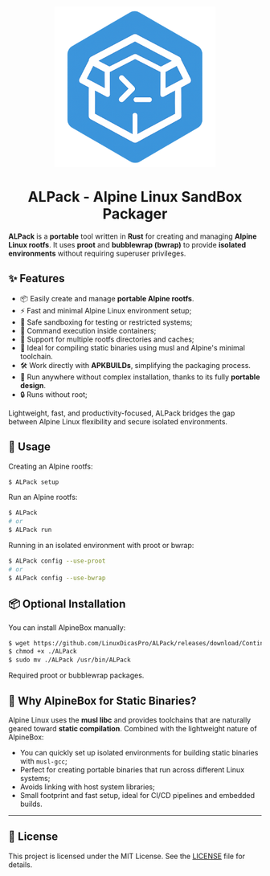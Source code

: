 <p align="center">
  <img src="logo.png" alt="ALPack" width="320"/>
</p>

<h1 align="center"><strong>ALPack - Alpine Linux SandBox Packager</strong></h1>

**ALPack** is a **portable** tool written in **Rust** for creating and
managing **Alpine Linux rootfs**. It uses **proot** and **bubblewrap (bwrap)**
to provide **isolated environments** without requiring superuser privileges.

## ✨ Features

- 📦 Easily create and manage **portable Alpine rootfs**.
- ⚡ Fast and minimal Alpine Linux environment setup;
- 🧪 Safe sandboxing for testing or restricted systems;
- 📆 Command execution inside containers;
- 📁 Support for multiple rootfs directories and caches;
- 💪 Ideal for compiling static binaries using musl and Alpine's minimal toolchain.
- 🛠️ Work directly with **APKBUILDs**, simplifying the packaging process.
- 💼 Run anywhere without complex installation, thanks to its fully **portable design**.
- 🔒 Runs without root;

Lightweight, fast, and productivity-focused, ALPack bridges the gap between Alpine
Linux flexibility and secure isolated environments.

## 🚀 Usage

Creating an Alpine rootfs:

```bash
$ ALPack setup
```

Run an Alpine rootfs:

```bash
$ ALPack
# or
$ ALPack run
```

Running in an isolated environment with proot or bwrap:

```bash
$ ALPack config --use-proot
# or
$ ALPack config --use-bwrap
```

## 📦 Optional Installation

You can install AlpineBox manually:

```bash
$ wget https://github.com/LinuxDicasPro/ALPack/releases/download/Continuous/ALPack
$ chmod +x ./ALPack
$ sudo mv ./ALPack /usr/bin/ALPack
```

Required proot or bubblewrap packages.


## 🧪 Why AlpineBox for Static Binaries?

Alpine Linux uses the **musl libc** and provides toolchains that are
naturally geared toward **static compilation**. Combined with the
lightweight nature of AlpineBox:

* You can quickly set up isolated environments for building static binaries with `musl-gcc`;
* Perfect for creating portable binaries that run across different Linux systems;
* Avoids linking with host system libraries;
* Small footprint and fast setup, ideal for CI/CD pipelines and embedded builds.

---

## 📄 License

This project is licensed under the MIT License. See the [LICENSE](LICENSE) file for details.